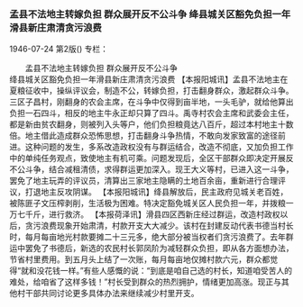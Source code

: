 ### 孟县不法地主转嫁负担  群众展开反不公斗争  绛县城关区豁免负担一年滑县新庄肃清贪污浪费

1946-07-24
第2版()
专栏：

　　孟县不法地主转嫁负担
    群众展开反不公斗争       
    绛县城关区豁免负担一年滑县新庄肃清贪污浪费
    【本报阳城讯】孟县不法地主在夏粮征收中，操纵评议会，制造不公，转嫁负担，打击翻身群众，激起群众斗争。三区子昌村，刚翻身的农会主席，在斗争中仅得到亩半地，一头毛驴，就给他算出负担一石四斗，相反的地主牛永正却只算了四斗。禹寺村农会主席和武委会主任，都是新由贫农翻身，则被列入头等户，他们负担粮竟达八百斤，超过本村地主十数倍。地主借此造成群众恐怖思想，打击翻身斗争热情，不敢向发家致富的途径前进。这种问题的发生，多系改造政权没有与群运结合，改造不彻底，又加负担工作中的单纯任务观点，致使地主有机可乘。问题发现后，全区干部群众即决定开展反不公斗争，结合减租清债，求得群运更加深入。现王大义等村，已进入这一斗争，罢免了地主玩弄的评议员，清算出三家地主隐瞒的土地百余亩，重新进行合理评议，打退地主反攻阴谋。
    【本报阳城讯】绛县解放后，民主政府见城关老百姓，被陈匪子文压榨剥削，生活极为困难。特决定豁免城关区人民负担一年，并拨粮一万七千斤，进行救济。
    【本报荷泽讯】滑县四区西新庄经过群运，改造村政权以后，贪污浪费现象开始肃清，村款开支大大减少。该村在封建反动代表书德当村长时，每月每亩地光村款要摊二十三元多，绝大部分被当权者们贪污浪费了。去年群运中罢免了书德后，新选的农民村长郭凤阶为减轻群众负担，即从各方面想办法，节省村里费用。到五月头上结了一次账，每月每亩地仅摊村款六元，群众都觉得“就和没花钱一样。”有些人感慨的说：“到底是咱自己选的村长，知道咱受苦人的难处，给咱省了这样多钱！”村长受到群众的热烈拥护，情绪更加高涨。现正与其他村干部共同讨论更多具体办法来继续减少村里开支。
